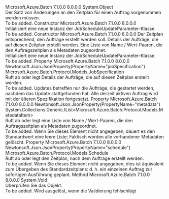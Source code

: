 <Type Name="JobScheduleUpdateParameter" FullName="Microsoft.Azure.Batch.Protocol.Models.JobScheduleUpdateParameter">
  <TypeSignature Language="C#" Value="public class JobScheduleUpdateParameter" />
  <TypeSignature Language="ILAsm" Value=".class public auto ansi beforefieldinit JobScheduleUpdateParameter extends System.Object" />
  <TypeSignature Language="DocId" Value="T:Microsoft.Azure.Batch.Protocol.Models.JobScheduleUpdateParameter" />
  <TypeSignature Language="VB.NET" Value="Public Class JobScheduleUpdateParameter" />
  <TypeSignature Language="F#" Value="type JobScheduleUpdateParameter = class" />
  <AssemblyInfo>
    <AssemblyName>Microsoft.Azure.Batch</AssemblyName>
    <AssemblyVersion>7.1.0.0</AssemblyVersion>
    <AssemblyVersion>8.0.0.0</AssemblyVersion>
  </AssemblyInfo>
  <Base>
    <BaseTypeName>System.Object</BaseTypeName>
  </Base>
  <Interfaces />
  <Docs>
    <summary>
            Der Satz von Änderungen an den Zeitplan für einen Auftrag vorgenommen werden müssen.
            </summary>
    <remarks>To be added.</remarks>
  </Docs>
  <Members>
    <Member MemberName=".ctor">
      <MemberSignature Language="C#" Value="public JobScheduleUpdateParameter ();" />
      <MemberSignature Language="ILAsm" Value=".method public hidebysig specialname rtspecialname instance void .ctor() cil managed" />
      <MemberSignature Language="DocId" Value="M:Microsoft.Azure.Batch.Protocol.Models.JobScheduleUpdateParameter.#ctor" />
      <MemberSignature Language="VB.NET" Value="Public Sub New ()" />
      <MemberType>Constructor</MemberType>
      <AssemblyInfo>
        <AssemblyName>Microsoft.Azure.Batch</AssemblyName>
        <AssemblyVersion>7.1.0.0</AssemblyVersion>
        <AssemblyVersion>8.0.0.0</AssemblyVersion>
      </AssemblyInfo>
      <Parameters />
      <Docs>
        <summary>
            Initialisiert eine neue Instanz der JobScheduleUpdateParameter-Klasse.
            </summary>
        <remarks>To be added.</remarks>
      </Docs>
    </Member>
    <Member MemberName=".ctor">
      <MemberSignature Language="C#" Value="public JobScheduleUpdateParameter (Microsoft.Azure.Batch.Protocol.Models.Schedule schedule, Microsoft.Azure.Batch.Protocol.Models.JobSpecification jobSpecification, System.Collections.Generic.IList&lt;Microsoft.Azure.Batch.Protocol.Models.MetadataItem&gt; metadata = null);" />
      <MemberSignature Language="ILAsm" Value=".method public hidebysig specialname rtspecialname instance void .ctor(class Microsoft.Azure.Batch.Protocol.Models.Schedule schedule, class Microsoft.Azure.Batch.Protocol.Models.JobSpecification jobSpecification, class System.Collections.Generic.IList`1&lt;class Microsoft.Azure.Batch.Protocol.Models.MetadataItem&gt; metadata) cil managed" />
      <MemberSignature Language="DocId" Value="M:Microsoft.Azure.Batch.Protocol.Models.JobScheduleUpdateParameter.#ctor(Microsoft.Azure.Batch.Protocol.Models.Schedule,Microsoft.Azure.Batch.Protocol.Models.JobSpecification,System.Collections.Generic.IList{Microsoft.Azure.Batch.Protocol.Models.MetadataItem})" />
      <MemberSignature Language="F#" Value="new Microsoft.Azure.Batch.Protocol.Models.JobScheduleUpdateParameter : Microsoft.Azure.Batch.Protocol.Models.Schedule * Microsoft.Azure.Batch.Protocol.Models.JobSpecification * System.Collections.Generic.IList&lt;Microsoft.Azure.Batch.Protocol.Models.MetadataItem&gt; -&gt; Microsoft.Azure.Batch.Protocol.Models.JobScheduleUpdateParameter" Usage="new Microsoft.Azure.Batch.Protocol.Models.JobScheduleUpdateParameter (schedule, jobSpecification, metadata)" />
      <MemberType>Constructor</MemberType>
      <AssemblyInfo>
        <AssemblyName>Microsoft.Azure.Batch</AssemblyName>
        <AssemblyVersion>7.1.0.0</AssemblyVersion>
        <AssemblyVersion>8.0.0.0</AssemblyVersion>
      </AssemblyInfo>
      <Parameters>
        <Parameter Name="schedule" Type="Microsoft.Azure.Batch.Protocol.Models.Schedule" />
        <Parameter Name="jobSpecification" Type="Microsoft.Azure.Batch.Protocol.Models.JobSpecification" />
        <Parameter Name="metadata" Type="System.Collections.Generic.IList&lt;Microsoft.Azure.Batch.Protocol.Models.MetadataItem&gt;" />
      </Parameters>
      <Docs>
        <param name="schedule">Der Zeitplan entsprechend, den Aufträge erstellt werden soll.</param>
        <param name="jobSpecification">Details der Aufträge, die auf diesen Zeitplan erstellt werden.</param>
        <param name="metadata">Eine Liste von Name / Wert-Paaren, die den Auftragszeitplan als Metadaten zugeordnet.</param>
        <summary>
            Initialisiert eine neue Instanz der JobScheduleUpdateParameter-Klasse.
            </summary>
        <remarks>To be added.</remarks>
      </Docs>
    </Member>
    <Member MemberName="JobSpecification">
      <MemberSignature Language="C#" Value="public Microsoft.Azure.Batch.Protocol.Models.JobSpecification JobSpecification { get; set; }" />
      <MemberSignature Language="ILAsm" Value=".property instance class Microsoft.Azure.Batch.Protocol.Models.JobSpecification JobSpecification" />
      <MemberSignature Language="DocId" Value="P:Microsoft.Azure.Batch.Protocol.Models.JobScheduleUpdateParameter.JobSpecification" />
      <MemberSignature Language="VB.NET" Value="Public Property JobSpecification As JobSpecification" />
      <MemberSignature Language="F#" Value="member this.JobSpecification : Microsoft.Azure.Batch.Protocol.Models.JobSpecification with get, set" Usage="Microsoft.Azure.Batch.Protocol.Models.JobScheduleUpdateParameter.JobSpecification" />
      <MemberType>Property</MemberType>
      <AssemblyInfo>
        <AssemblyName>Microsoft.Azure.Batch</AssemblyName>
        <AssemblyVersion>7.1.0.0</AssemblyVersion>
        <AssemblyVersion>8.0.0.0</AssemblyVersion>
      </AssemblyInfo>
      <Attributes>
        <Attribute>
          <AttributeName>Newtonsoft.Json.JsonProperty(PropertyName="jobSpecification")</AttributeName>
        </Attribute>
      </Attributes>
      <ReturnValue>
        <ReturnType>Microsoft.Azure.Batch.Protocol.Models.JobSpecification</ReturnType>
      </ReturnValue>
      <Docs>
        <summary>
            Ruft ab oder legt Details der Aufträge, die auf diesen Zeitplan erstellt werden.
            </summary>
        <value>To be added.</value>
        <remarks>
            Updates betreffen nur die Aufträge, die gestartet werden, nachdem das Update stattgefunden hat. Alle derzeit aktiven Auftrag wird mit der älteren Spezifikation fortgesetzt.
            </remarks>
      </Docs>
    </Member>
    <Member MemberName="Metadata">
      <MemberSignature Language="C#" Value="public System.Collections.Generic.IList&lt;Microsoft.Azure.Batch.Protocol.Models.MetadataItem&gt; Metadata { get; set; }" />
      <MemberSignature Language="ILAsm" Value=".property instance class System.Collections.Generic.IList`1&lt;class Microsoft.Azure.Batch.Protocol.Models.MetadataItem&gt; Metadata" />
      <MemberSignature Language="DocId" Value="P:Microsoft.Azure.Batch.Protocol.Models.JobScheduleUpdateParameter.Metadata" />
      <MemberSignature Language="VB.NET" Value="Public Property Metadata As IList(Of MetadataItem)" />
      <MemberSignature Language="F#" Value="member this.Metadata : System.Collections.Generic.IList&lt;Microsoft.Azure.Batch.Protocol.Models.MetadataItem&gt; with get, set" Usage="Microsoft.Azure.Batch.Protocol.Models.JobScheduleUpdateParameter.Metadata" />
      <MemberType>Property</MemberType>
      <AssemblyInfo>
        <AssemblyName>Microsoft.Azure.Batch</AssemblyName>
        <AssemblyVersion>7.1.0.0</AssemblyVersion>
        <AssemblyVersion>8.0.0.0</AssemblyVersion>
      </AssemblyInfo>
      <Attributes>
        <Attribute>
          <AttributeName>Newtonsoft.Json.JsonProperty(PropertyName="metadata")</AttributeName>
        </Attribute>
      </Attributes>
      <ReturnValue>
        <ReturnType>System.Collections.Generic.IList&lt;Microsoft.Azure.Batch.Protocol.Models.MetadataItem&gt;</ReturnType>
      </ReturnValue>
      <Docs>
        <summary>
            Ruft ab oder legt eine Liste von Name / Wert-Paaren, die den Auftragszeitplan als Metadaten zugeordnet.
            </summary>
        <value>To be added.</value>
        <remarks>
            Wenn Sie dieses Element nicht angegeben, dauert es den Standardwert eine leere Liste; Faktisch werden alle vorhandener Metadaten gelöscht.
            </remarks>
      </Docs>
    </Member>
    <Member MemberName="Schedule">
      <MemberSignature Language="C#" Value="public Microsoft.Azure.Batch.Protocol.Models.Schedule Schedule { get; set; }" />
      <MemberSignature Language="ILAsm" Value=".property instance class Microsoft.Azure.Batch.Protocol.Models.Schedule Schedule" />
      <MemberSignature Language="DocId" Value="P:Microsoft.Azure.Batch.Protocol.Models.JobScheduleUpdateParameter.Schedule" />
      <MemberSignature Language="VB.NET" Value="Public Property Schedule As Schedule" />
      <MemberSignature Language="F#" Value="member this.Schedule : Microsoft.Azure.Batch.Protocol.Models.Schedule with get, set" Usage="Microsoft.Azure.Batch.Protocol.Models.JobScheduleUpdateParameter.Schedule" />
      <MemberType>Property</MemberType>
      <AssemblyInfo>
        <AssemblyName>Microsoft.Azure.Batch</AssemblyName>
        <AssemblyVersion>7.1.0.0</AssemblyVersion>
        <AssemblyVersion>8.0.0.0</AssemblyVersion>
      </AssemblyInfo>
      <Attributes>
        <Attribute>
          <AttributeName>Newtonsoft.Json.JsonProperty(PropertyName="schedule")</AttributeName>
        </Attribute>
      </Attributes>
      <ReturnValue>
        <ReturnType>Microsoft.Azure.Batch.Protocol.Models.Schedule</ReturnType>
      </ReturnValue>
      <Docs>
        <summary>
            Ruft ab oder legt den Zeitplan, nach dem Aufträge erstellt werden.
            </summary>
        <value>To be added.</value>
        <remarks>
            Wenn Sie dieses Element nicht angegeben, dies ist äquivalent zum Übergeben des Standardzeitplans: d. h. ein einzelnen Auftrag zur sofortigen Ausführung geplant.
            </remarks>
      </Docs>
    </Member>
    <Member MemberName="Validate">
      <MemberSignature Language="C#" Value="public virtual void Validate ();" />
      <MemberSignature Language="ILAsm" Value=".method public hidebysig newslot virtual instance void Validate() cil managed" />
      <MemberSignature Language="DocId" Value="M:Microsoft.Azure.Batch.Protocol.Models.JobScheduleUpdateParameter.Validate" />
      <MemberSignature Language="VB.NET" Value="Public Overridable Sub Validate ()" />
      <MemberSignature Language="F#" Value="abstract member Validate : unit -&gt; unit&#xA;override this.Validate : unit -&gt; unit" Usage="jobScheduleUpdateParameter.Validate " />
      <MemberType>Method</MemberType>
      <AssemblyInfo>
        <AssemblyName>Microsoft.Azure.Batch</AssemblyName>
        <AssemblyVersion>7.1.0.0</AssemblyVersion>
        <AssemblyVersion>8.0.0.0</AssemblyVersion>
      </AssemblyInfo>
      <ReturnValue>
        <ReturnType>System.Void</ReturnType>
      </ReturnValue>
      <Parameters />
      <Docs>
        <summary>
            Überprüfen Sie das Objekt.
            </summary>
        <remarks>To be added.</remarks>
        <exception cref="T:Microsoft.Rest.ValidationException">
            Wird ausgelöst, wenn die Validierung fehlschlägt
            </exception>
      </Docs>
    </Member>
  </Members>
</Type>